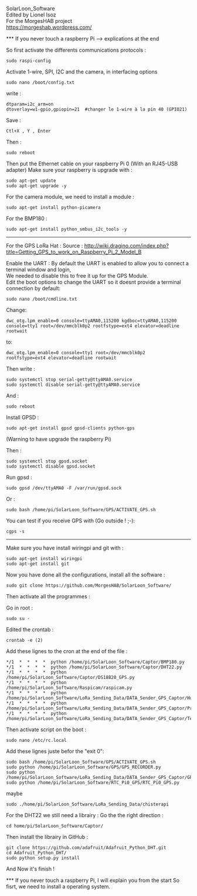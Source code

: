 SolarLoon_Software  
Edited by Lionel Isoz  
For the MorgesHAB project  
https://morgeshab.wordpress.com/  

*** If you never touch a raspberry Pi --> explications at the end  

So first activate the differents communications protocols :

	sudo raspi-config

Activate 1-wire, SPI, I2C and the camera, in interfacing options 
	
	sudo nano /boot/config.txt
write :
	
	dtparam=i2c_arm=on
	dtoverlay=w1-gpio,gpiopin=21  #changer le 1-wire à la pin 40 (GPIO21)
Save :
	
	Ctl+X , Y , Enter
Then :
	
	sudo reboot

Then put the Ethernet cable on your raspberry Pi 0 (With an RJ45-USB adapter)
Make sure your raspberry is upgrade with :
	
	sudo apt-get update
	sudo apt-get upgrade -y


For the camera module, we need to install a module :
	
	sudo apt-get install python-picamera


For the BMP180 :
	
	sudo apt-get install python_smbus_i2c_tools -y


---------------------------------------------------------------------

For the GPS LoRa Hat :
Source : http://wiki.dragino.com/index.php?title=Getting_GPS_to_work_on_Raspberry_Pi_2_Model_B

Enable the UART :
By default the UART is enabled to allow you to connect a terminal window and login,  
We needed to disable this to free it up for the GPS Module.  
Edit the boot options to change the UART so it doesnt provide a terminal connection by default:  
	
	sudo nano /boot/cmdline.txt 

Change: 
	
	dwc_otg.lpm_enable=0 console=ttyAMA0,115200 kgdboc=ttyAMA0,115200 
	console=tty1 root=/dev/mmcblk0p2 rootfstype=ext4 elevator=deadline 
	rootwait 

to: 
	
	dwc_otg.lpm_enable=0 console=tty1 root=/dev/mmcblk0p2 
	rootfstype=ext4 elevator=deadline rootwait 

Then write :

	sudo systemctl stop serial-getty@ttyAMA0.service
	sudo systemctl disable serial-getty@ttyAMA0.service

And :

	sudo reboot

Install GPSD :

	sudo apt-get install gpsd gpsd-clients python-gps 

(Warning to have upgrade the raspberry Pi)

Then :

	sudo systemctl stop gpsd.socket
	sudo systemctl disable gpsd.socket

Run gpsd :

	sudo gpsd /dev/ttyAMA0 -F /var/run/gpsd.sock

Or :

	sudo bash /home/pi/SolarLoon_Software/GPS/ACTIVATE_GPS.sh

You can test if you receive GPS with (Go outside ! ;-):
	
	cgps -s

---------------------------------------------------------------------

Make sure you have install wiringpi and git with :
	
	sudo apt-get install wiringpi
	sudo apt-get install git


Now you have done all the configurations, install all the software :

	sudo git clone https://github.com/MorgesHAB/SolarLoon_Software/

Then activate all the programmes :

Go in root :
	
	sudo su -

Edited the crontab :
	
	crontab -e (2)

Add these lignes to the cron at the end of the file :

	*/1  *  *  *  *  python /home/pi/SolarLoon_Software/Captor/BMP180.py
	*/1  *  *  *  *  python /home/pi/SolarLoon_Software/Captor/DHT22.py
	*/1  *  *  *  *  python /home/pi/SolarLoon_Software/Captor/DS18B20_GPS.py
	*/1  *  *  *  *  python /home/pi/SolarLoon_Software/Raspicam/raspicam.py
	*/1  *  *  *  *  python /home/pi/SolarLoon_Software/LoRa_Sending_Data/DATA_Sender_GPS_Captor/Humidity_Transmission.py
	*/1  *  *  *  *  python /home/pi/SolarLoon_Software/LoRa_Sending_Data/DATA_Sender_GPS_Captor/Pressure_Transmission.py
	*/1  *  *  *  *  python /home/pi/SolarLoon_Software/LoRa_Sending_Data/DATA_Sender_GPS_Captor/Temperature_Transmission.py

Then activate script on the boot :
	
	sudo nano /etc/rc.local

Add these lignes juste befor the "exit 0":

	sudo bash /home/pi/SolarLoon_Software/GPS/ACTIVATE_GPS.sh
	sudo python /home/pi/SolarLoon_Software/GPS/GPS_RECORDER.py
	sudo python /home/pi/SolarLoon_Software/LoRa_Sending_Data/DATA_Sender_GPS_Captor/GPS_Transmission.py
	sudo python /home/pi/SolarLoon_Software/RTC_Pi0_GPS/RTC_Pi0_GPS.py

maybe 
	
	sudo ./home/pi/SolarLoon_Software/LoRa_Sending_Data/chisterapi

For the DHT22 we still need a librairy :
Go the the right direction :
	
	cd home/pi/SolarLoon_Software/Captor/

Then install the librairy in GitHub :
	
	git clone https://github.com/adafruit/Adafruit_Python_DHT.git 
	cd Adafruit_Python_DHT/
	sudo python setup.py install  

And Now it's finish !


*** If you never touch a raspberry Pi, I will explain you from the start
So fisrt, we need to install a operating system.